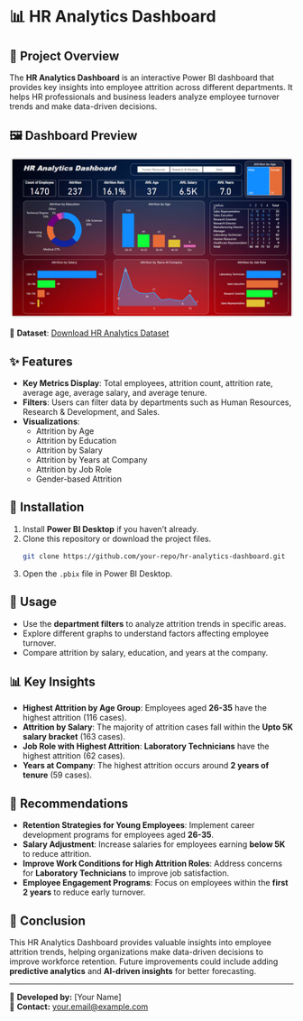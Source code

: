 # 📊 HR Analytics Dashboard

## 📝 Project Overview
The **HR Analytics Dashboard** is an interactive Power BI dashboard that provides key insights into employee attrition across different departments. It helps HR professionals and business leaders analyze employee turnover trends and make data-driven decisions.

## 🖼️ Dashboard Preview
![HR Analytics Dashboard](https://github.com/Sahil-Rajpal/HR-Analytics-DashBoard/blob/main/HR-DashBoard.png)

🔗 **Dataset**: [Download HR Analytics Dataset](https://github.com/Sahil-Rajpal/HR-Analytics-DashBoard/blob/main/HR_Analytics.csv)

## ✨ Features
- **Key Metrics Display**: Total employees, attrition count, attrition rate, average age, average salary, and average tenure.
- **Filters**: Users can filter data by departments such as Human Resources, Research & Development, and Sales.
- **Visualizations**:
  - Attrition by Age
  - Attrition by Education
  - Attrition by Salary
  - Attrition by Years at Company
  - Attrition by Job Role
  - Gender-based Attrition

## 🚀 Installation
1. Install **Power BI Desktop** if you haven’t already.
2. Clone this repository or download the project files.
   ```sh
   git clone https://github.com/your-repo/hr-analytics-dashboard.git
   ```
3. Open the `.pbix` file in Power BI Desktop.

## 📌 Usage
- Use the **department filters** to analyze attrition trends in specific areas.
- Explore different graphs to understand factors affecting employee turnover.
- Compare attrition by salary, education, and years at the company.

## 📊 Key Insights
- **Highest Attrition by Age Group**: Employees aged **26-35** have the highest attrition (116 cases).
- **Attrition by Salary**: The majority of attrition cases fall within the **Upto 5K salary bracket** (163 cases).
- **Job Role with Highest Attrition**: **Laboratory Technicians** have the highest attrition (62 cases).
- **Years at Company**: The highest attrition occurs around **2 years of tenure** (59 cases).

## 📌 Recommendations
- **Retention Strategies for Young Employees**: Implement career development programs for employees aged **26-35**.
- **Salary Adjustment**: Increase salaries for employees earning **below 5K** to reduce attrition.
- **Improve Work Conditions for High Attrition Roles**: Address concerns for **Laboratory Technicians** to improve job satisfaction.
- **Employee Engagement Programs**: Focus on employees within the **first 2 years** to reduce early turnover.

## 🏁 Conclusion
This HR Analytics Dashboard provides valuable insights into employee attrition trends, helping organizations make data-driven decisions to improve workforce retention. Future improvements could include adding **predictive analytics** and **AI-driven insights** for better forecasting.

---

📌 **Developed by:** [Your Name]  
📧 **Contact:** your.email@example.com
